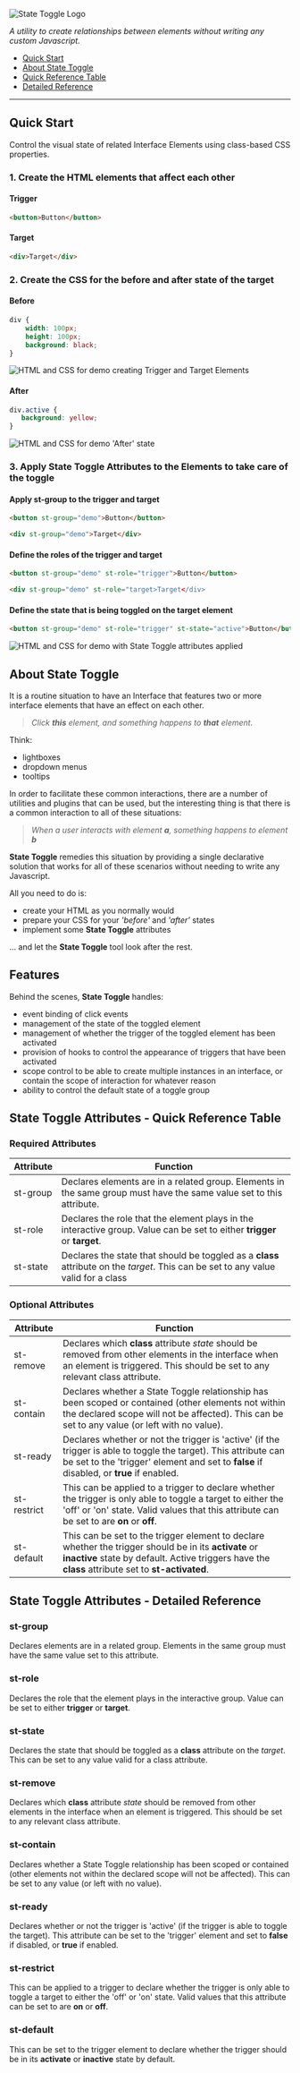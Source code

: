 ![State Toggle Logo](docs/images/state-toggle_logo.png "State Toggle Logo")

*A utility to create relationships between elements without writing any custom Javascript.*

* [Quick Start](http://example.com/ "Title")
* [About State Toggle](http://example.com/ "Title")
* [Quick Reference Table](http://example.com/ "Title")
* [Detailed Reference](http://example.com/ "Title")


----
## Quick Start
Control the visual state of related Interface Elements using class-based CSS properties.

### 1. Create the HTML elements that affect each other
#### Trigger
```html
<button>Button</button>
```
#### Target
```html
<div>Target</div>
```

### 2. Create the CSS for the before and after state of the target

#### Before
```css
div {
    width: 100px;
    height: 100px;
    background: black;
}
```

![HTML and CSS for demo creating Trigger and Target Elements](docs/images/elements.png "Creating Trigger and Target Elements")

#### After
```css
div.active {
   background: yellow; 
}
```
![HTML and CSS for demo 'After' state](docs/images/elements_active.png "Creating the 'After' state for the Target Element")

### 3. Apply State Toggle Attributes to the Elements to take care of the toggle
#### Apply st-group to the trigger and target


```html
<button st-group="demo">Button</button>
```

```html
<div st-group="demo">Target</div>
```

#### Define the roles of the trigger and target
```html
<button st-group="demo" st-role="trigger">Button</button>
```

```html
<div st-group="demo" st-role="target>Target</div>
```

#### Define the state that is being toggled on the target element
```html
<button st-group="demo" st-role="trigger" st-state="active">Button</button>
```

![HTML and CSS for demo with State Toggle attributes applied](docs/images/elements_full_code.png "Applying the State Toggle attributes to make the interaction work")

## About State Toggle

It is a routine situation to have an Interface that features two or more interface elements that have an effect on each other.

> *Click __this__ element, and something happens to __that__ element.*

Think: 

* lightboxes
* dropdown menus
* tooltips

In order to facilitate these common interactions, there are a number of utilities and plugins that can be used, but the interesting thing is that there is a common interaction to all of these situations:

> *When a user interacts with element __a__, something happens to element __b__*

 **State Toggle** remedies this situation by providing a single declarative solution that works for all of these scenarios without needing to write any Javascript.

All you need to do is:

* create your HTML as you normally would
* prepare your CSS for your *'before'* and *'after'* states
* implement some **State Toggle** attributes 

... and let the **State Toggle** tool look after the rest.

## Features

Behind the scenes, **State Toggle** handles:

* event binding of click events
* management of the state of the toggled element
* management of whether the trigger of the toggled element has been activated
* provision of hooks to control the appearance of triggers that have been activated
* scope control to be able to create multiple instances in an interface, or contain the scope of interaction for whatever reason
* ability to control the default state of a toggle group

## State Toggle Attributes - Quick Reference Table

### Required Attributes
| Attribute | Function |
| --------- | -------- |
| st-group | Declares elements are in a related group. Elements in the same group must have the same value set to this attribute. |
| st-role | Declares the role that the element plays in the interactive group. Value can be set to either __trigger__ or __target__. |
| st-state | Declares the state that should be toggled as a __class__ attribute on the *target*. This can be set to any value valid for a class | attribute. |

### Optional Attributes
| Attribute | Function |
| --------- | -------- |
| st-remove | Declares which __class__ attribute *state* should be removed from other elements in the interface when an element is triggered. This should be set to any relevant class attribute. |
| st-contain | Declares whether a State Toggle relationship has been scoped or contained (other elements not within the declared scope will not be affected). This can be set to any value (or left with no value). |
| st-ready | Declares whether or not the trigger is 'active' (if the trigger is able to toggle the target). This attribute can be set to the 'trigger' element and set to __false__ if disabled, or __true__ if enabled. |
| st-restrict | This can be applied to a trigger to declare whether the trigger is only able to toggle a target to either the 'off' or 'on' state. Valid values that this attribute can be set to are __on__ or __off__. |
| st-default | This can be set to the trigger element to declare whether the trigger should be in its __activate__ or __inactive__ state by default. Active triggers have the __class__ attribute set to __st-activated__. |

## State Toggle Attributes - Detailed Reference

### st-group

Declares elements are in a related group. Elements in the same group must have the same value set to this attribute.

### st-role

Declares the role that the element plays in the interactive group. Value can be set to either __trigger__ or __target__.

### st-state

Declares the state that should be toggled as a __class__ attribute on the *target*. This can be set to any value valid for a class attribute.

### st-remove

Declares which __class__ attribute *state* should be removed from other elements in the interface when an element is triggered. This should be set to any relevant class attribute.

### st-contain

Declares whether a State Toggle relationship has been scoped or contained (other elements not within the declared scope will not be affected). This can be set to any value (or left with no value).

### st-ready

Declares whether or not the trigger is 'active' (if the trigger is able to toggle the target). This attribute can be set to the 'trigger' element and set to __false__ if disabled, or __true__ if enabled.

### st-restrict

This can be applied to a trigger to declare whether the trigger is only able to toggle a target to either the 'off' or 'on' state. Valid values that this attribute can be set to are __on__ or __off__.

### st-default

This can be set to the trigger element to declare whether the trigger should be in its __activate__ or __inactive__ state by default. 